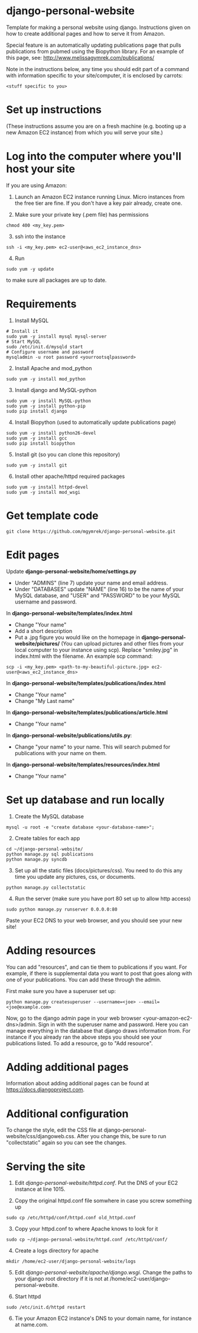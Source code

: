 django-personal-website
=======================

Template for making a personal website using django. Instructions given on how to create additional pages and how to serve it from Amazon.

Special feature is an automatically updating publications page that pulls publications from pubmed using the Biopython library. For an example of this page, see: http://www.melissagymrek.com/publications/

Note in the instructions below, any time you should edit part of a command with information specific to your site/computer, it is enclosed by carrots:
```
<stuff specific to you>
```

Set up instructions
=======================
(These instructions assume you are on a fresh machine (e.g. booting up a new Amazon EC2 instance) from which you will serve your site.)

Log into the computer where you'll host your site
=======================

If you are using Amazon:
1. Launch an Amazon EC2 instance running Linux. Micro instances from the free tier are fine. If you don't have a key pair already, create one.

2. Make sure your private key (.pem file) has permissions
```
chmod 400 <my_key.pem>
```

3. ssh into the instance
```
ssh -i <my_key.pem> ec2-user@<aws_ec2_instance_dns>
```

4. Run
```
sudo yum -y update
```
to make sure all packages are up to date.

Requirements
=======================

1. Install MySQL
```
# Install it
sudo yum -y install mysql mysql-server
# Start MySQL
sudo /etc/init.d/mysqld start
# Configure username and password
mysqladmin -u root password <yourrootsqlpassword>
```

2. Install Apache and mod_python
```
sudo yum -y install mod_python
```

3. Install django and MySQL-python
```
sudo yum -y install MySQL-python
sudo yum -y install python-pip
sudo pip install django
```

4. Install Biopython (used to automatically update publications page)	
```
sudo yum -y install python26-devel
sudo yum -y install gcc
sudo pip install biopython
```

5. Install git (so you can clone this repository)
```
sudo yum -y install git
```

6. Install other apache/httpd required packages
```
sudo yum -y install httpd-devel
sudo yum -y install mod_wsgi
```

Get template code
=======================

```
git clone https://github.com/mgymrek/django-personal-website.git
```

Edit pages
=======================

Update **django-personal-website/home/settings.py**
- Under "ADMINS" (line 7) update your name and email address.
- Under "DATABASES" update "NAME" (line 16) to be the name of your MySQL database, and "USER" and "PASSWORD" to be your MySQL username and password.

In **django-personal-website/templates/index.html**
- Change "Your name"
- Add a short description
- Put a .jpg figure you would like on the homepage in **django-personal-website/pictures/** (You can upload pictures and other files from your local computer to your instance using scp). Replace "smiley.jpg" in index.html with the filename. An example scp command:
```
scp -i <my_key.pem> <path-to-my-beautiful-picture.jpg> ec2-user@<aws_ec2_instance_dns>
```

In **django-personal-website/templates/publications/index.html**
- Change "Your name"
- Change "My Last name"

In **django-personal-website/templates/publications/article.html**
- Change "Your name"

In **django-personal-website/publications/utils.py**:
- Change "your name" to your name. This will search pubmed for publications with your name on them.

In **django-personal-website/templates/resources/index.html**
- Change "Your name"

Set up database and run locally
=======================

1. Create the MySQL database
```
mysql -u root -e "create database <your-database-name>"; 
```

2. Create tables for each app
```
cd ~/django-personal-website/
python manage.py sql publications
python manage.py syncdb
```

3. Set up all the static files (docs/pictures/css). You need to do this any time you update any pictures, css, or documents.
```
python manage.py collectstatic
```

4. Run the server (make sure you have port 80 set up to allow http access)
```
sudo python manage.py runserver 0.0.0.0:80
```

Paste your EC2 DNS to your web browser, and you should see your new site!

Adding resources
=======================
You can add "resources", and can tie them to publications if you want. For example, if there is supplemental data you want to post that goes along with one of your publications. You can add these through the admin.

First make sure you have a superuser set up:
```
python manage.py createsuperuser --username=<joe> --email=<joe@example.com>
```

Now, go to the django admin page in your web browser \<your-amazon-ec2-dns\>/admin. Sign in with the superuser name and password. Here you can manage everything in the database that django draws information from. For instance if you already ran the above steps you should see your publications listed. To add a resource, go to "Add resource".


Adding additional pages
=======================
Information about adding additional pages can be found at https://docs.djangoproject.com.


Additional configuration
=======================
To change the style, edit the CSS file at django-personal-website/css/djangoweb.css. After you change this, be sure to run "collectstatic" again so you can see the changes.


Serving the site
=======================
1. Edit *django-personal-website/httpd.conf*. Put the DNS of your EC2 instance at line 1015.

2. Copy the original httpd.conf file somwhere in case you screw something up
```
sudo cp /etc/httpd/conf/httpd.conf old_httpd.conf
```

3. Copy your httpd.conf to where Apache knows to look for it
```
sudo cp ~/django-personal-website/httpd.conf /etc/httpd/conf/
```

4. Create a logs directory for apache
```
mkdir /home/ec2-user/django-personal-website/logs
```

5. Edit *django-personal-website/apache/django.wsgi*. Change the paths to your django root directory if it is not at /home/ec2-user/django-personal-website.

6. Start httpd
```
sudo /etc/init.d/httpd restart
```

6. Tie your Amazon EC2 instance's DNS to your domain name, for instance at name.com.